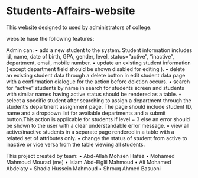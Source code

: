 # Students-Affairs-website

This website designed to used by administrators of college.

website hase the following features: 

Admin can: 
• add a new student to the system. Student information includes id, name,
date of birth, GPA, gender, level, status=”active”, “inactive”, department, email,
mobile number.
• update an existing student information ( except department field should be
shown disabled for editing ).
• delete an existing student data through a delete button in edit student
data page with a confirmation dialogue for the action before deletion occurs.
• search for “active” students by name in search for students screen and
students with similar names having active status should be rendered as a table.
• select a specific student after searching to assign a department through
the student’s department assignment page. The page should include student ID,
name and a dropdown list for available departments and a submit button.This
action is applicable for students if level = 3 else an error should be shown to the
user with a clear understandable error message.
• view all active/inactive students in a separate page rendered in a table
with a related set of attributes only.
• change the status of student from active to inactive or vice versa from
the table viewing all students.

This project created by team: 
• Abd-Allah Mohsen Hafez
• Mohamed Mahmoud Mourad (me)
• Islam Abd-Elglil Mahmoud 
• Ali Mohamed Abdelaty 
• Shadia Hussein Mahmoud 
• Shrouq Ahmed Basuoni
